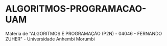# ALGORITMOS-PROGRAMACAO-UAM
Materia de "ALGORITMOS E PROGRAMAÇÃO (P2N) -  04046 - FERNANDO ZUHER" - Universidade Anhembi Morumbi
